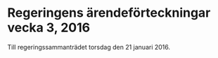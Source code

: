 # Regeringens ärendeförteckningar vecka 3, 2016

Till regeringssammanträdet torsdag den 21 januari 2016\.
